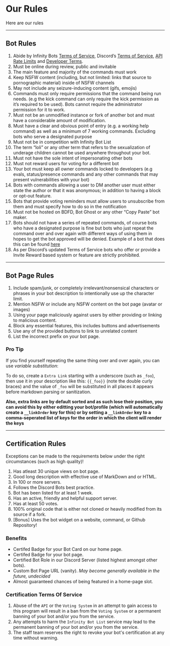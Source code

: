 # Our Rules

Here are our rules

---

## Bot Rules

<ol>
    <li>Abide by Infinity Bots <a href="https://infinitybotlist.com/terms">Terms of Service</a>, Discord’s <a href="https://discord.com/terms">Terms of Service</a>, <a href="https://discord.com/developers/docs/topics/rate-limits">API Rate Limits</a> and <a href="https://discord.com/developers/docs/legal">Developer Terms</a>. </li>
    <li>Must be online during review, public and invitable</li>
    <li>The main feature and majority of the commands must work</li>
    <li>Keep NSFW content (including, but not limited: links that source to pornographic material) inside of NSFW channels</li>
    <li>May not include any seizure-inducing content (gifs, emojis)</li>
    <li>Commands must only require permissions that the command being run needs. (e.g the kick command can only require the kick permission as it’s required to be used). Bots cannot require the administrator permission for it to work.</li>
    <li>Must not be an unmodified instance or fork of another bot and must have a considerable amount of modification. </li>
    <li>Must have a clear and obvious point of entry (e.g. a working help command) as well as a minimum of 7 working commands. Excluding bots who serve a designated purpose</li>
    <li>Must not be in competition with Infinity Bot List</li>
    <li>The term “loli” or any other term that refers to the sexualization of underage children cannot be used anywhere throughout your bot. </li>
    <li>Must not have the sole intent of impersonating other bots </li>
    <li>Must not reward users for voting for a different bot</li>
    <li>Your bot must keep all owner commands locked to developers (e.g evals, status/presence commands and any other commands that may present vulnerabilities with your bot)</li>
    <li>Bots with commands allowing a user to DM another user must either state the author or that it was anonymous; in addition to having a block or opt-out feature.</li>
    <li>Bots that provide voting reminders must allow users to unsubscribe from them and must specify how to do so in the notification</li>
    <li>Must not be hosted on BDFD, Bot Ghost or any other “Copy Paste” bot maker.</li>
    <li>Bots should not have a series of repeated commands, of course bots who have a designated purpose is fine but bots who just repeat the command over and over again with different ways of using them in hopes to get the bot approved will be denied. Example of a bot that does this can be found <a href="https://infinitybotlist.com/bots/835997853263462461">here</a></li>
    <li>As per Discord’s updated Terms of Service bots who offer or provide a Invite Reward based system or feature are strictly prohibited.</li>
</ol>

---

## Bot Page Rules

<ol>
    <li>Include spam/junk, or completely irrelevant/nonsensical characters or phrases in your bot description to intentionally use up the character limit.</li>
    <li>Mention NSFW or include any NSFW content on the bot page (avatar or images)</li>
    <li>Using your page maliciously against users by either providing or linking to malicious content. </li>
    <li>Block any essential features, this includes buttons and advertisements </li>
    <li>Use any of the provided buttons to link to unrelated content </li>
    <li>List the incorrect prefix on your bot page.</li>
</ol>

### Pro Tip

If you find yourself repeating the same thing over and over again, you can use *variable substitution*:

To do so, create a ``Extra Link`` starting with a underscore (such as ``_foo``), then use it in your description like this: ``{{_foo}}`` (note the double curly braces) and the value of ``_foo`` will be substituted in all places it appears before markdown parsing or sanitization.

**Also, extra links are by default sorted and as such lose their position, you can avoid this by either editting your bot/profile (which will automatically create a ``__linkOrder`` key for this) or by setting a ``__linkOrder`` key to a comma-seperated list of keys for the order in which the client will render the keys** 

---

## Certification Rules

Exceptions can be made to the requirements below under the right circumstances (such as high quality)!

<ol>
    <li>Has atleast 30 unique views on bot page.</li>
    <li>Good long description with effective use of MarkDown and or HTML.</li>
    <li>In 100 or more servers.</li>
    <li>Follows the Discord Bots best practice.</li>
    <li>Bot has been listed for at least 1 week.</li>
    <li>Has an active, friendly and helpful support server.</li>
    <li>Has at least 50 votes.</li>
    <li>100% original code that is either not cloned or heavily modified from its source if a fork.</li>
    <li>[Bonus] Uses the bot widget on a website, command, or Github Repository!</li>
</ol>

### Benefits

- Certifed Badge for your Bot Card on our home page.
- Certifed Badge for your bot page.
- Certified Bot Role in our Discord Server (listed highest amongst other bots).
- Custom Bot Page URL (vanity). *May become generally available in the future, undecided*
- Almost guaranteed chances of being featured in a home-page slot.


### Certification Terms Of Service

<ol>
    <li>Abuse of the <code>API</code> or the <code>Voting System</code> in an attempt to gain access to this program will result in a ban from the <code>Voting System</code> or a permanent banning of your bot and/or you from the service.</li>
    <li>Any attempts to harm the <code>Infinity Bot List</code> service may lead to the permanent banning of your bot and/or you from the service.</li>
    <li>The staff team reserves the right to revoke your bot's certification at any time without warning.</li>
</ol>
